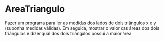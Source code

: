 # AreaTriangulo
Fazer um programa para ler as medidas dos lados de dois triângulos x e y (suponha medidas válidas).
    Em seguida, mostrar o valor das áreas dos dois triângulos e dizer qual dos dois triângulos 
    possui a maior área
